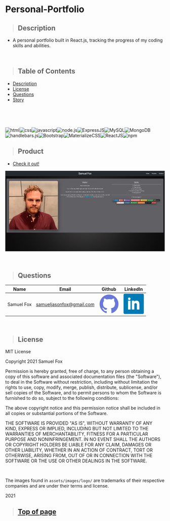 
# Personal-Portfolio

>## Description 

* A personal portfolio built in React.js, tracking the progress of my coding skills and abilities.


<br>

>## Table of Contents

* [Description](#Description)
* [License](#License)
* [Questions](#Questions)
* [Story](#Story)
<br>


<br>


<br>

![html](https://img.shields.io/badge/-HTML5-blue?logo=html5)![css](https://img.shields.io/badge/-CSS-red?logo=css3)![javascript](https://img.shields.io/badge/-JavaScript-F7DF1E?logo=javascript&logoColor=black)![node.js](https://img.shields.io/badge/-node.js-339933?logo=node.js&logoColor=white)![ExpressJS](https://img.shields.io/badge/-Express-000000?logo=JavaScript&logoColor=yellow)![MySQL](https://img.shields.io/badge/-MySQL-4479A1?logo=MySQL&logoColor=white)![MongoDB](https://img.shields.io/badge/-MongoDB-47A248?logo=MongoDB&logoColor=white)![handlebars.js](https://img.shields.io/badge/-handlebars.js-FF7D00)![Bootstrap](https://img.shields.io/badge/-Bootstrap-7952B3?logo=Bootstrap&logoColor=white)![MaterializeCSS](https://img.shields.io/badge/-MaterializeCSS-FF7F7F?logo=Material%20Design&logoColor=white)![ReactJS](https://img.shields.io/badge/-ReactJS-000000?logo=React&logoColor=61DAFB)![npm](https://img.shields.io/badge/-npm-CB3837?logo=NPM)


>## Product

* [Check it out!](https://sjf-react-profile.herokuapp.com/) 

![Screenshot](./src/images/screenshot.png)

<br>


>## Questions

| Name | Email  | Github  | LinkedIn |
| :--: | :----: | :-----: | :------: |
| Samuel Fox | samueljasonfox@gmail.com | [![Github](./src/images/logo/github.png)](https://github.com/samuelfox1) | [![LinkedIn](./src/images/logo/linkedin.png)](https://www.linkedin.com/in/samuel-fox-tacoma) |

<br>

>## License

MIT License

Copyright 2021 Samuel Fox

Permission is hereby granted, free of charge, to any person obtaining a copy of this software and associated documentation files (the "Software"), to deal in the Software without restriction, including without limitation the rights to use, copy, modify, merge, publish, distribute, sublicense, and/or sell copies of the Software, and to permit persons to whom the Software is furnished to do so, subject to the following conditions:

The above copyright notice and this permission notice shall be included in all copies or substantial portions of the Software.

THE SOFTWARE IS PROVIDED "AS IS", WITHOUT WARRANTY OF ANY KIND, EXPRESS OR IMPLIED, INCLUDING BUT NOT LIMITED TO THE WARRANTIES OF MERCHANTABILITY, FITNESS FOR A PARTICULAR PURPOSE AND NONINFRINGEMENT. IN NO EVENT SHALL THE AUTHORS OR COPYRIGHT HOLDERS BE LIABLE FOR ANY CLAIM, DAMAGES OR OTHER LIABILITY, WHETHER IN AN ACTION OF CONTRACT, TORT OR OTHERWISE, ARISING FROM, OUT OF OR IN CONNECTION WITH THE SOFTWARE OR THE USE OR OTHER DEALINGS IN THE SOFTWARE.

<br>

The images found in `assets/images/logo/` are trademarks of their respective companies and are under their terms and license.
<br>

2021
<br>

>## [Top of page](#README-Generator)
